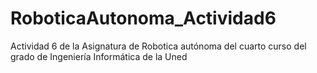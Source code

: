 # RoboticaAutonoma_Actividad6
Actividad 6 de la Asignatura de Robotica autónoma del cuarto curso del grado de Ingeniería Informática de la Uned
